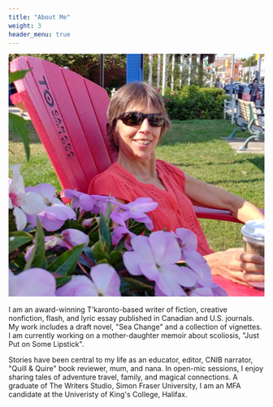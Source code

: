 ```yaml
---
title: "About Me"
weight: 3
header_menu: true
---
```


![Doley Henderson](images/dh.jpg)

I am an award-winning T'karonto-based writer of fiction, creative nonfiction, flash, and lyric essay published in Canadian and U.S. journals. My work includes a draft novel, "Sea Change" and a collection of vignettes. I am currently working on a mother-daughter memoir about scoliosis, "Just Put on Some Lipstick".

Stories have been central to my life as an educator, editor, CNIB narrator, "Quill & Quire" book reviewer, mum, and nana. In open-mic sessions, I enjoy sharing tales of adventure travel, family, and magical connections. A graduate of The Writers Studio, Simon Fraser University, I am an MFA candidate at the Univeristy of King's College, Halifax.
